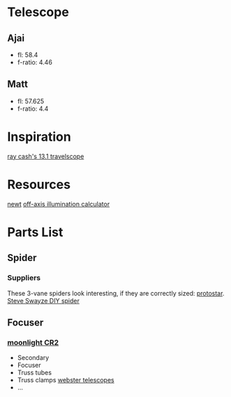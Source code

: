 # Telescope
## Ajai 
* fl: 58.4
* f-ratio: 4.46

## Matt 
* fl: 57.625
* f-ratio: 4.4

# Inspiration
[ray cash's 13.1 travelscope](http://www.raycash.org/toc.htm)

# Resources
[newt](https://stellafane.org/tm/newt-web/newt-web.html)
[off-axis illumination calculator](http://www.bbastrodesigns.com/diagonal.htm)


# Parts List
## Spider
### Suppliers
These 3-vane spiders look interesting, if they are correctly sized:
[protostar](http://fpi-protostar.com/s3vmnts.htm).
[Steve Swayze DIY spider](http://www.swayzeoptical.com/spider/spider.html)

## Focuser
### [moonlight CR2](https://focuser.com/products.php)

* Secondary
* Focuser
* Truss tubes
* Truss clamps
[webster telescopes](http://www.webstertelescopes.com/truss_clamps.htm)
* ...